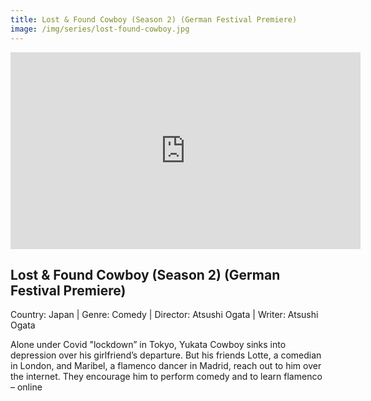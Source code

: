 ```yaml
---
title: Lost & Found Cowboy (Season 2) (German Festival Premiere)
image: /img/series/lost-found-cowboy.jpg
---
```


<iframe width="560" height="315" src="https://player.vimeo.com/video/692476497" frameborder="0" allow="accelerometer; autoplay; encrypted-media; gyroscope; picture-in-picture" allowfullscreen></iframe>

## Lost & Found Cowboy (Season 2) (German Festival Premiere)

Country: Japan | Genre: Comedy | Director: Atsushi Ogata | Writer: Atsushi Ogata

Alone under Covid "lockdown” in Tokyo, Yukata Cowboy sinks into depression over his girlfriend’s departure. But his friends Lotte, a comedian in London, and Maribel, a flamenco dancer in Madrid, reach out to him over the internet. They encourage him to perform comedy and to learn flamenco – online
